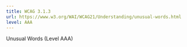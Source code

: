 ```yaml
---
title: WCAG 3.1.3
url: https://www.w3.org/WAI/WCAG21/Understanding/unusual-words.html
level: AAA
---
```

Unusual Words (Level AAA)
